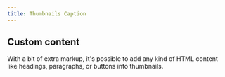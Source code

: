 ```yaml
---
title: Thumbnails Caption
---
```


<h2 id="thumbnails-custom-content">Custom content</h2>
<p>With a bit of extra markup, it's possible to add any kind of HTML content like headings, paragraphs, or buttons into thumbnails.</p>